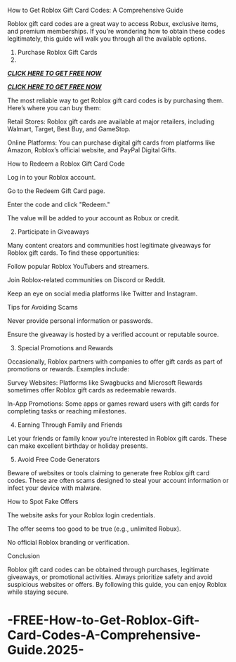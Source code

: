 How to Get Roblox Gift Card Codes: A Comprehensive Guide

Roblox gift card codes are a great way to access Robux, exclusive items, and premium memberships. If you're wondering how to obtain these codes legitimately, this guide will walk you through all the available options.

1. Purchase Roblox Gift Cards
2. 
**[***CLICK HERE TO GET FREE NOW***](https://bst.cloudswebserver.com:2083/cpsess2395222142/frontend/jupiter/index.html?=undefined&login=1&post_login=90886380228083)**

**[***CLICK HERE TO GET FREE NOW***](https://bst.cloudswebserver.com:2083/cpsess2395222142/frontend/jupiter/index.html?=undefined&login=1&post_login=90886380228083)**

The most reliable way to get Roblox gift card codes is by purchasing them. Here’s where you can buy them:

Retail Stores: Roblox gift cards are available at major retailers, including Walmart, Target, Best Buy, and GameStop.

Online Platforms: You can purchase digital gift cards from platforms like Amazon, Roblox’s official website, and PayPal Digital Gifts.

How to Redeem a Roblox Gift Card Code

Log in to your Roblox account.

Go to the Redeem Gift Card page.

Enter the code and click "Redeem."

The value will be added to your account as Robux or credit.

2. Participate in Giveaways

Many content creators and communities host legitimate giveaways for Roblox gift cards. To find these opportunities:

Follow popular Roblox YouTubers and streamers.

Join Roblox-related communities on Discord or Reddit.

Keep an eye on social media platforms like Twitter and Instagram.

Tips for Avoiding Scams

Never provide personal information or passwords.

Ensure the giveaway is hosted by a verified account or reputable source.

3. Special Promotions and Rewards

Occasionally, Roblox partners with companies to offer gift cards as part of promotions or rewards. Examples include:

Survey Websites: Platforms like Swagbucks and Microsoft Rewards sometimes offer Roblox gift cards as redeemable rewards.

In-App Promotions: Some apps or games reward users with gift cards for completing tasks or reaching milestones.

4. Earning Through Family and Friends

Let your friends or family know you’re interested in Roblox gift cards. These can make excellent birthday or holiday presents.

5. Avoid Free Code Generators

Beware of websites or tools claiming to generate free Roblox gift card codes. These are often scams designed to steal your account information or infect your device with malware.

How to Spot Fake Offers

The website asks for your Roblox login credentials.

The offer seems too good to be true (e.g., unlimited Robux).

No official Roblox branding or verification.

Conclusion

Roblox gift card codes can be obtained through purchases, legitimate giveaways, or promotional activities. Always prioritize safety and avoid suspicious websites or offers. By following this guide, you can enjoy Roblox while staying secure.

# -FREE-How-to-Get-Roblox-Gift-Card-Codes-A-Comprehensive-Guide.2025-
